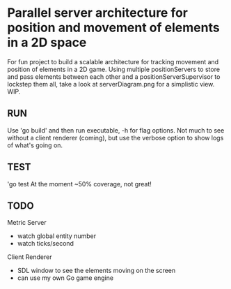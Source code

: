 # Parallel server architecture for position and movement of elements in a 2D space

For fun project to build a scalable architecture for tracking movement and position of elements in a 2D game. Using multiple positionServers to store and pass elements between each other and a positionServerSupervisor to lockstep them all, take a look at serverDiagram.png for a simplistic view. WIP.

## RUN
Use 'go build' and then run executable, -h for flag options. Not much to see without a client renderer (coming), but use the verbose option to show logs of what's going on.

## TEST    
'go test
At the moment ~50% coverage, not great!

## TODO
Metric Server
- watch global entity number
- watch ticks/second

Client Renderer
- SDL window to see the elements moving on the screen
- can use my own Go game engine
